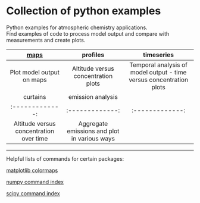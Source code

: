 # Collection of python examples
<!--
.. title: Python examples for atmospheric chemistry
.. date: 2020-03-26
.. tags: atmospheric chemistry python examples gallery
.. description: Based off the Unidata one-stop shop for Python in atmospheric science and meteorology
.. author: rrb
-->

Python examples for atmospheric chemistry applications.<br>
Find examples of code to process model output and compare with measurements and create plots.

|[maps](map_plotting.md) | profiles | timeseries |
|:-------------:|:-------------:|:-------------:|
|Plot model output on maps| Altitude versus concentration plots | Temporal analysis of model output - time versus concentration plots |
|curtains| emission analysis | |
|:-------------:|:-------------:|:-------------:|
| Altitude versus concentration over time | Aggregate emissions and plot in various ways |

------------------------------
Helpful lists of commands for certain packages:

[matplotlib colormaps](https://matplotlib.org/3.1.1/gallery/color/colormap_reference.html)

[numpy command index](https://numpy.org/doc/stable/genindex.html)

[scipy command index](https://docs.scipy.org/doc/scipy/reference/genindex.html)


